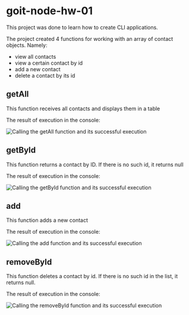 # goit-node-hw-01

This project was done to learn how to create CLI applications.

The project created 4 functions for working with an array of contact objects. Namely:

- view all contacts
- view a certain contact by id
- add a new contact
- delete a contact by its id

## getAll

This function receives all contacts and displays them in a table

The result of execution in the console:

![Calling the getAll function and its successful execution](https://i.ibb.co/vm9zQqn/getAll.png)

## getById

This function returns a contact by ID. If there is no such id, it returns null

The result of execution in the console:

![Calling the getById function and its successful execution](https://i.ibb.co/LRKj1tK/getById.png)

## add

This function adds a new contact

The result of execution in the console:

![Calling the add function and its successful execution](https://i.ibb.co/Nns9vfW/add.png)

## removeById

This function deletes a contact by id. If there is no such id in the list, it returns null.

The result of execution in the console:

![Calling the removeById function and its successful execution](https://i.ibb.co/XyR4LfR/remove-By-Id.png)
